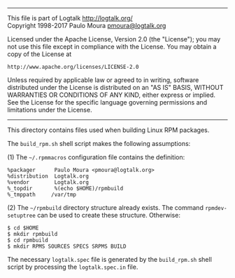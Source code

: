 ________________________________________________________________________

This file is part of Logtalk <http://logtalk.org/>  
Copyright 1998-2017 Paulo Moura <pmoura@logtalk.org>

Licensed under the Apache License, Version 2.0 (the "License");
you may not use this file except in compliance with the License.
You may obtain a copy of the License at

    http://www.apache.org/licenses/LICENSE-2.0

Unless required by applicable law or agreed to in writing, software
distributed under the License is distributed on an "AS IS" BASIS,
WITHOUT WARRANTIES OR CONDITIONS OF ANY KIND, either express or implied.
See the License for the specific language governing permissions and
limitations under the License.
________________________________________________________________________


This directory contains files used when building Linux RPM packages.

The `build_rpm.sh` shell script makes the following assumptions:

(1) The `~/.rpmmacros` configuration file contains the definition:
 
	%packager      Paulo Moura <pmoura@logtalk.org>
	%distribution  Logtalk.org
	%vendor        Logtalk.org
	%_topdir       %(echo $HOME)/rpmbuild
	%_tmppath     /var/tmp

(2) The `~/rpmbuild` directory structure already exists. The command
`rpmdev-setuptree` can be used to create these structure. Otherwise:

	$ cd $HOME
	$ mkdir rpmbuild
	$ cd rpmbuild
	$ mkdir RPMS SOURCES SPECS SRPMS BUILD

The necessary `logtalk.spec` file is generated by the `build_rpm.sh`
shell script by processing the `logtalk.spec.in` file.
